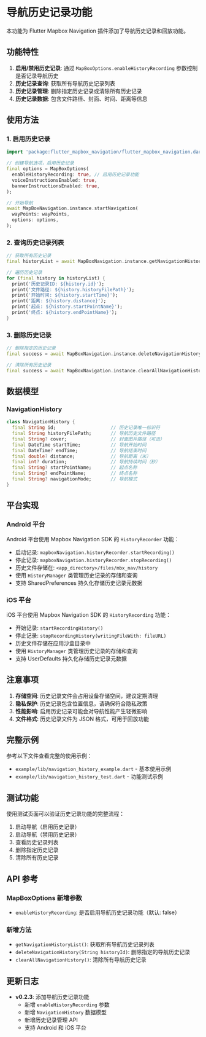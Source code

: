 # 导航历史记录功能

本功能为 Flutter Mapbox Navigation 插件添加了导航历史记录和回放功能。

## 功能特性

1. **启用/禁用历史记录**: 通过 `MapBoxOptions.enableHistoryRecording` 参数控制是否记录导航历史
2. **历史记录查询**: 获取所有导航历史记录列表
3. **历史记录管理**: 删除指定历史记录或清除所有历史记录
4. **历史记录数据**: 包含文件路径、封面、时间、距离等信息

## 使用方法

### 1. 启用历史记录

```dart
import 'package:flutter_mapbox_navigation/flutter_mapbox_navigation.dart';

// 创建导航选项，启用历史记录
final options = MapBoxOptions(
  enableHistoryRecording: true, // 启用历史记录功能
  voiceInstructionsEnabled: true,
  bannerInstructionsEnabled: true,
);

// 开始导航
await MapBoxNavigation.instance.startNavigation(
  wayPoints: wayPoints,
  options: options,
);
```

### 2. 查询历史记录列表

```dart
// 获取所有历史记录
final historyList = await MapBoxNavigation.instance.getNavigationHistoryList();

// 遍历历史记录
for (final history in historyList) {
  print('历史记录ID: ${history.id}');
  print('文件路径: ${history.historyFilePath}');
  print('开始时间: ${history.startTime}');
  print('距离: ${history.distance}');
  print('起点: ${history.startPointName}');
  print('终点: ${history.endPointName}');
}
```

### 3. 删除历史记录

```dart
// 删除指定的历史记录
final success = await MapBoxNavigation.instance.deleteNavigationHistory(historyId);

// 清除所有历史记录
final success = await MapBoxNavigation.instance.clearAllNavigationHistory();
```

## 数据模型

### NavigationHistory

```dart
class NavigationHistory {
  final String id;                    // 历史记录唯一标识符
  final String historyFilePath;       // 导航历史文件路径
  final String? cover;                // 封面图片路径（可选）
  final DateTime startTime;           // 导航开始时间
  final DateTime? endTime;            // 导航结束时间
  final double? distance;             // 导航距离（米）
  final int? duration;                // 导航持续时间（秒）
  final String? startPointName;       // 起点名称
  final String? endPointName;         // 终点名称
  final String? navigationMode;       // 导航模式
}
```

## 平台实现

### Android 平台

Android 平台使用 Mapbox Navigation SDK 的 `HistoryRecorder` 功能：

- 启动记录: `mapboxNavigation.historyRecorder.startRecording()`
- 停止记录: `mapboxNavigation.historyRecorder.stopRecording()`
- 历史文件存储在: `<app_directory>/files/mbx_nav/history`
- 使用 `HistoryManager` 类管理历史记录的存储和查询
- 支持 SharedPreferences 持久化存储历史记录元数据

### iOS 平台

iOS 平台使用 Mapbox Navigation SDK 的 `HistoryRecording` 功能：

- 开始记录: `startRecordingHistory()`
- 停止记录: `stopRecordingHistory(writingFileWith: fileURL)`
- 历史文件存储在应用沙盒目录中
- 使用 `HistoryManager` 类管理历史记录的存储和查询
- 支持 UserDefaults 持久化存储历史记录元数据

## 注意事项

1. **存储空间**: 历史记录文件会占用设备存储空间，建议定期清理
2. **隐私保护**: 历史记录包含位置信息，请确保符合隐私政策
3. **性能影响**: 启用历史记录可能会对导航性能产生轻微影响
4. **文件格式**: 历史记录文件为 JSON 格式，可用于回放功能

## 完整示例

参考以下文件查看完整的使用示例：

- `example/lib/navigation_history_example.dart` - 基本使用示例
- `example/lib/navigation_history_test.dart` - 功能测试示例

## 测试功能

使用测试页面可以验证历史记录功能的完整流程：

1. 启动导航（启用历史记录）
2. 启动导航（禁用历史记录）
3. 查看历史记录列表
4. 删除指定历史记录
5. 清除所有历史记录

## API 参考

### MapBoxOptions 新增参数

- `enableHistoryRecording`: 是否启用导航历史记录功能（默认: false）

### 新增方法

- `getNavigationHistoryList()`: 获取所有导航历史记录列表
- `deleteNavigationHistory(String historyId)`: 删除指定的导航历史记录
- `clearAllNavigationHistory()`: 清除所有导航历史记录

## 更新日志

- **v0.2.3**: 添加导航历史记录功能
  - 新增 `enableHistoryRecording` 参数
  - 新增 `NavigationHistory` 数据模型
  - 新增历史记录管理 API
  - 支持 Android 和 iOS 平台
